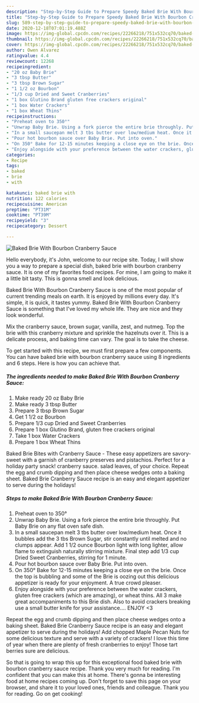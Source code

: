 ```yaml
---
description: "Step-by-Step Guide to Prepare Speedy Baked Brie With Bourbon Cranberry Sauce"
title: "Step-by-Step Guide to Prepare Speedy Baked Brie With Bourbon Cranberry Sauce"
slug: 589-step-by-step-guide-to-prepare-speedy-baked-brie-with-bourbon-cranberry-sauce
date: 2020-12-18T07:01:19.488Z
image: https://img-global.cpcdn.com/recipes/22266218/751x532cq70/baked-brie-with-bourbon-cranberry-sauce-recipe-main-photo.jpg
thumbnail: https://img-global.cpcdn.com/recipes/22266218/751x532cq70/baked-brie-with-bourbon-cranberry-sauce-recipe-main-photo.jpg
cover: https://img-global.cpcdn.com/recipes/22266218/751x532cq70/baked-brie-with-bourbon-cranberry-sauce-recipe-main-photo.jpg
author: Owen Alvarez
ratingvalue: 4.4
reviewcount: 12268
recipeingredient:
- "20 oz Baby Brie"
- "3 tbsp Butter"
- "3 tbsp Brown Sugar"
- "1 1/2 oz Bourbon"
- "1/3 cup Dried and Sweet Cranberries"
- "1 box Glutino Brand gluten free crackers original"
- "1 box Water Crackers"
- "1 box Wheat Thins"
recipeinstructions:
- "Preheat oven to 350°"
- "Unwrap Baby Brie. Using a fork pierce the entire brie throughly. Put Baby Brie on any flat oven safe dish."
- "In a small saucepan melt 3 tbs butter over low/medium heat. Once it bubbles add the 3 tbs Brown Sugar, stir constantly until melted and no clumps appear. Add 1 1/2 ounce Bourbon light with long lighter, allow flame to extinguish naturally stirring mixture. Final step add 1/3 cup Dried Sweet Cranberries, stirring for 1 minute."
- "Pour hot bourbon sauce over Baby Brie. Put into oven."
- "On 350° Bake for 12-15 minutes keeping a close eye on the brie. Once the top is bubbling and some of the Brie is oozing out this delicious appetizer is ready for your enjoyment. A true crowd pleaser."
- "Enjoy alongside with your preference between the water crackers, gluten free crackers (which are amazing), or wheat thins. All 3 make great accompaniments to this Brie dish. Also to avoid crackers breaking use a small butter knife for your assistance.... ENJOY &lt;3"
categories:
- Recipe
tags:
- baked
- brie
- with

katakunci: baked brie with 
nutrition: 122 calories
recipecuisine: American
preptime: "PT31M"
cooktime: "PT39M"
recipeyield: "3"
recipecategory: Dessert

---
```



![Baked Brie With Bourbon Cranberry Sauce](https://img-global.cpcdn.com/recipes/22266218/751x532cq70/baked-brie-with-bourbon-cranberry-sauce-recipe-main-photo.jpg)

Hello everybody, it's John, welcome to our recipe site. Today, I will show you a way to prepare a special dish, baked brie with bourbon cranberry sauce. It is one of my favorites food recipes. For mine, I am going to make it a little bit tasty. This is gonna smell and look delicious.

Baked Brie With Bourbon Cranberry Sauce is one of the most popular of current trending meals on earth. It is enjoyed by millions every day. It's simple, it is quick, it tastes yummy. Baked Brie With Bourbon Cranberry Sauce is something that I've loved my whole life. They are nice and they look wonderful.

Mix the cranberry sauce, brown sugar, vanilla, zest, and nutmeg. Top the brie with this cranberry mixture and sprinkle the hazelnuts over it. This is a delicate process, and baking time can vary. The goal is to take the cheese.


To get started with this recipe, we must first prepare a few components. You can have baked brie with bourbon cranberry sauce using 8 ingredients and 6 steps. Here is how you can achieve that.

<!--inarticleads1-->

##### The ingredients needed to make Baked Brie With Bourbon Cranberry Sauce:

1. Make ready 20 oz Baby Brie
1. Make ready 3 tbsp Butter
1. Prepare 3 tbsp Brown Sugar
1. Get 1 1/2 oz Bourbon
1. Prepare 1/3 cup Dried and Sweet Cranberries
1. Prepare 1 box Glutino Brand, gluten free crackers original
1. Take 1 box Water Crackers
1. Prepare 1 box Wheat Thins


Baked Brie Bites with Cranberry Sauce - These easy appetizers are savory-sweet with a garnish of cranberry preserves and pistachios. Perfect for a holiday party snack! cranberry sauce. salad leaves, of your choice. Repeat the egg and crumb dipping and then place cheese wedges onto a baking sheet. Baked Brie Cranberry Sauce recipe is an easy and elegant appetizer to serve during the holidays! 

<!--inarticleads2-->

##### Steps to make Baked Brie With Bourbon Cranberry Sauce:

1. Preheat oven to 350°
1. Unwrap Baby Brie. Using a fork pierce the entire brie throughly. Put Baby Brie on any flat oven safe dish.
1. In a small saucepan melt 3 tbs butter over low/medium heat. Once it bubbles add the 3 tbs Brown Sugar, stir constantly until melted and no clumps appear. Add 1 1/2 ounce Bourbon light with long lighter, allow flame to extinguish naturally stirring mixture. Final step add 1/3 cup Dried Sweet Cranberries, stirring for 1 minute.
1. Pour hot bourbon sauce over Baby Brie. Put into oven.
1. On 350° Bake for 12-15 minutes keeping a close eye on the brie. Once the top is bubbling and some of the Brie is oozing out this delicious appetizer is ready for your enjoyment. A true crowd pleaser.
1. Enjoy alongside with your preference between the water crackers, gluten free crackers (which are amazing), or wheat thins. All 3 make great accompaniments to this Brie dish. Also to avoid crackers breaking use a small butter knife for your assistance.... ENJOY &lt;3


Repeat the egg and crumb dipping and then place cheese wedges onto a baking sheet. Baked Brie Cranberry Sauce recipe is an easy and elegant appetizer to serve during the holidays! Add chopped Maple Pecan Nuts for some delicious texture and serve with a variety of crackers! I love this time of year when there are plenty of fresh cranberries to enjoy! Those tart berries sure are delicious. 

So that is going to wrap this up for this exceptional food baked brie with bourbon cranberry sauce recipe. Thank you very much for reading. I'm confident that you can make this at home. There's gonna be interesting food at home recipes coming up. Don't forget to save this page on your browser, and share it to your loved ones, friends and colleague. Thank you for reading. Go on get cooking!
